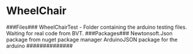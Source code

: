 # WheelChair
###Files###
WheelChairTest - Folder containing the arduino testing files. Waiting for real code from BVT.
###Packages###
Newtonsoft.Json package from nuget package manager
ArduinoJSON package for the arduino
##############
